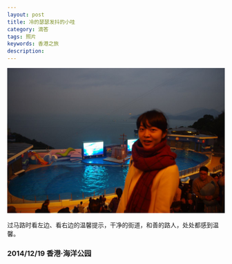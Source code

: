 ```yaml
---
layout: post
title: 冷的瑟瑟发抖的小哇
category: 滴答
tags: 照片
keywords: 香港之旅
description: 
---
```


![26](/public/img/love/26.JPG)

  过马路时看左边、看右边的温馨提示，干净的街道，和善的路人，处处都感到温馨。

### 2014/12/19 香港·海洋公园